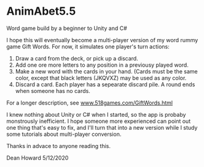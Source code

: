 # AnimAbet5.5
 Word game build by a beginner to Unity and C#

I hope this will eventually become a multi-player version of my word rummy game Gift Words.
For now, it simulates one player's turn actions:
1) Draw a card from the deck, or pick up a discard.
2) Add one ore more letters to any position in a previousy played word.
3) Make a new word with the cards in your hand. (Cards must be the same color, except that black letters (JKQVXZ) may be used as any color.
4) Discard a card. Each player has a sepearate discard pile.
A round ends when someone has no cards.

For a longer description, see www.518games.com/GiftWords.html

I knew nothing about Unity or C# when I started, so the app is probaby monstrously inefficient.
I hope someone more experienced can point out one thing that's easy to fix, and I'll turn that into a new version while I study some tutorials about multi-player conversion.

Thanks in advace to anyone reading this.


Dean Howard
5/12/2020

